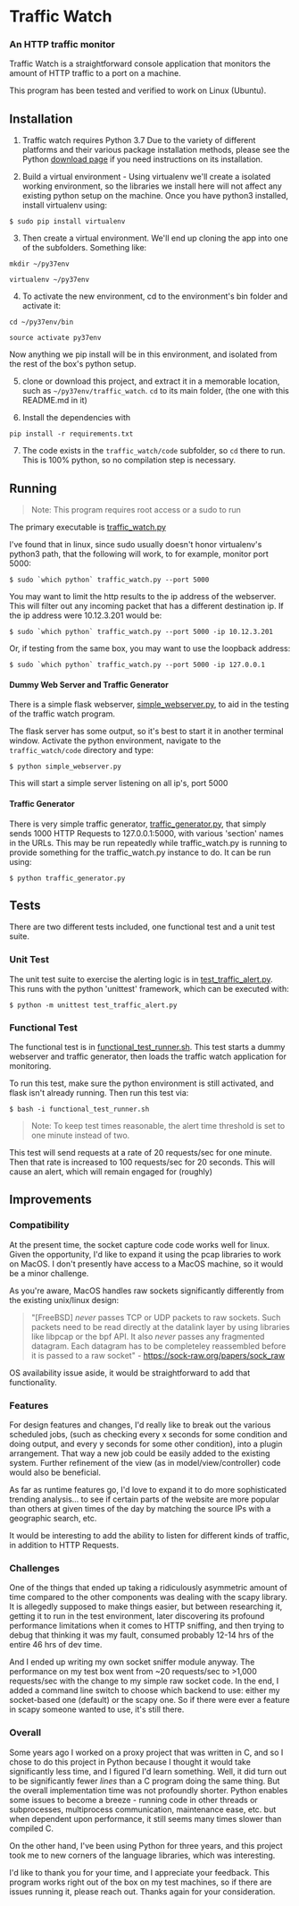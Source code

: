 
# Traffic Watch

### An HTTP traffic monitor

Traffic Watch is a straightforward console application that monitors the amount of HTTP traffic to a port on a machine.

This program has been tested and verified to work on Linux (Ubuntu). 
 
## Installation
1. Traffic watch requires Python 3.7
Due to the variety of different platforms and their various package installation methods, please see the Python [download page](https://www.python.org/downloads/) if you need instructions on its installation. 

2. Build a virtual environment - Using virtualenv we'll create a isolated working environment, so the libraries we install here will not affect any existing python setup on the machine. Once you have python3 installed, install virtualenv using:

`$ sudo pip install virtualenv `

3. Then create a virtual environment. We'll end up cloning the app into one of the subfolders. Something like:

`mkdir ~/py37env`

`virtualenv ~/py37env`

4. To activate the new environment, cd to the environment's bin folder and activate it:

`cd ~/py37env/bin`

`source activate py37env`

Now anything we pip install will be in this environment, and isolated from the rest of the box's python setup.

5. clone or download this project, and extract it in a memorable location, such as `~/py37env/traffic_watch`. `cd` to its main folder, (the one with this README.md in it)

6. Install the dependencies with 

`pip install -r requirements.txt`

7. The code exists in the `traffic_watch/code` subfolder, so `cd` there to run. This is 100% python, so no compilation step is necessary. 

## Running

>Note: This program requires root access or a sudo to run

The primary executable is [traffic_watch.py](https://github.com/decker-prime/traffic_watch/blob/master/code/traffic_watch.py "traffic_watch.py")

I've found that in linux, since sudo usually doesn't honor virtualenv's python3 path, that the following will work, to for example, monitor port 5000:

``$ sudo `which python` traffic_watch.py --port 5000``

You may want to limit the http results to the ip address of the webserver. This will filter out any incoming packet that has a different destination ip. If the ip address were 10.12.3.201 would be:

``$ sudo `which python` traffic_watch.py --port 5000 -ip 10.12.3.201``

Or, if testing from the same box, you may want to use the loopback address:

``$ sudo `which python` traffic_watch.py --port 5000 -ip 127.0.0.1``

#### Dummy Web Server and Traffic Generator

There is a simple flask webserver, [simple_webserver.py](https://github.com/decker-prime/traffic_watch/blob/master/code/simple_webserver.py "simple_webserver.py"), to aid in the testing of the traffic watch program.

The flask server has some output, so it's best to start it in another terminal window. Activate the python environment, navigate to the `traffic_watch/code` directory and type:

``$ python simple_webserver.py``

This will start a simple server listening on all ip's, port 5000

#### Traffic Generator
There is very simple traffic generator, [traffic_generator.py](https://github.com/decker-prime/traffic_watch/blob/master/code/traffic_generator.py "traffic_generator.py"), that simply sends 1000 HTTP Requests to 127.0.0.1:5000, with various 'section' names in the URLs. This may be run repeatedly while traffic_watch.py is running to provide something for the traffic_watch.py instance to do. It can be run using:

`$ python traffic_generator.py`

## Tests 
There are two different tests included, one functional test and a unit test suite.

### Unit Test
The unit test suite to exercise the alerting logic is in [test_traffic_alert.py](https://github.com/decker-prime/traffic_watch/blob/master/code/test_traffic_alert.py "test_traffic_alert.py").  This runs with the python 'unittest' framework, which can be executed with:

`$ python -m unittest test_traffic_alert.py`

### Functional Test
The functional test is in [functional_test_runner.sh](https://github.com/decker-prime/traffic_watch/blob/master/code/functional_test_runner.sh). This test starts a dummy webserver and traffic generator, then loads the traffic watch application for monitoring. 

To run this test, make sure the python environment is still activated, and flask isn't already running. Then run this test via:

`$ bash -i functional_test_runner.sh`

>Note: To keep test times reasonable, the alert time threshold is set to one minute instead of two. 

This test will send requests at a rate of 20 requests/sec for one minute. Then that rate is increased to 100 requests/sec for 20 seconds. This will cause an alert, which will remain engaged for (roughly) 

## Improvements

### Compatibility 
At the present time, the socket capture code code works well for linux. Given the opportunity, I'd like to expand it using the pcap libraries to work on MacOS. I don't presently have access to a MacOS machine, so it would be a minor challenge.
 
As you're aware, MacOS handles raw sockets significantly differently from the existing unix/linux design:
>"[FreeBSD] *never* passes TCP or UDP packets to raw sockets. Such packets need to be read directly at the datalink layer by using libraries like libpcap or the bpf API. It also *never* passes any fragmented datagram. Each datagram has to be completeley reassembled before it is passed to a raw socket" - https://sock-raw.org/papers/sock_raw

OS availability issue aside, it would be straightforward to add that functionality.

### Features
For design features and changes, I'd really like to break out the various scheduled jobs, (such as checking every x seconds for some condition and doing output, and every y seconds for some other condition), into a plugin arrangement. That way a new job could be easily added to the existing system. Further refinement of the view (as in model/view/controller) code would also be beneficial. 

As far as runtime features go, I'd love to expand it to do more sophisticated trending analysis... to see if certain parts of the website are more popular than others at given times of the day by matching the source IPs with a geographic search, etc.

It would be interesting to add the ability to listen for different kinds of traffic, in addition to HTTP Requests.

### Challenges

One of the things that ended up taking a ridiculously asymmetric amount of time compared to the other components was dealing with the scapy library. It is allegedly supposed to make things easier, but between researching it, getting it to run in the test environment, later discovering its profound performance limitations when it comes to HTTP sniffing, and then trying to debug that thinking it was my fault, consumed probably 12-14 hrs of the entire 46 hrs of dev time.

 And I ended up writing my own socket sniffer module anyway. The performance on my test box went from ~20 requests/sec to >1,000 requests/sec with the change to my simple raw socket code. In the end, I added a command line switch to choose which backend to use: either my socket-based one (default) or the scapy one. So if there were ever a feature in scapy someone wanted to use, it's still there.

### Overall
Some years ago I worked on a proxy project that was written in C, and so I chose to do this project in Python because I thought it would take significantly less time, and I figured I'd learn something. Well, it did turn out to be significantly fewer *lines* than a C program doing the same thing. But the overall implementation time was not profoundly shorter. Python enables some issues to become a breeze - running code in other threads or subprocesses, multiprocess communication, maintenance ease, etc. but when dependent upon performance, it still seems many times slower than compiled C.

On the other hand, I've been using Python for three years, and this project took me to new corners of the language libraries, which was interesting.

I'd like to thank you for your time, and I appreciate your feedback. This program works right out of the box on my test machines, so if there are issues running it, please reach out. Thanks again for your consideration.
